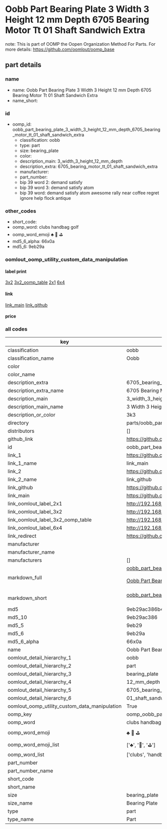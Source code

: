 # Oobb Part Bearing Plate 3 Width 3 Height 12 mm Depth 6705 Bearing Motor Tt 01 Shaft Sandwich Extra  

note: This is part of OOMP the Oopen Organization Method For Parts. For more details: https://github.com/oomlout/oomp_base

##  part details
  







### name
* name: Oobb Part Bearing Plate 3 Width 3 Height 12 mm Depth 6705 Bearing Motor Tt 01 Shaft Sandwich Extra
* name_short: 
### id
* oomp_id: oobb_part_bearing_plate_3_width_3_height_12_mm_depth_6705_bearing_motor_tt_01_shaft_sandwich_extra
  * classification: oobb
  * type: part
  * size: bearing_plate
  * color: 
  * description_main: 3_width_3_height_12_mm_depth
  * description_extra: 6705_bearing_motor_tt_01_shaft_sandwich_extra
  * manufacturer: 
  * part_number: 
  * bip 39 word 2: demand satisfy
  * bip 39 word 3: demand satisfy atom
  * bip 39 word: demand satisfy atom awesome rally near coffee regret ignore help flock antique

### other_codes
* short_code: 
* oomp_word: clubs handbag golf
* oomp_word_emoji :clubs: :handbag: :golf:
* md5_6_alpha: 66x0a
* md5_6: 9eb29a






### oomlout_oomp_utility_custom_data_manipulation
#### label print
[3x2](http://192.168.1.245:1112/?label=oomp%2066x0a)
[3x2_oomp_table](http://192.168.1.108:1112/?label=oomp%2066x0a)
[2x1](http://192.168.1.242:1112/?label=oomp%2066x0a)
[6x4](http://192.168.1.55:1112/?label=oomp%2066x0a)    

#### link

[link_main](https://github.com/oomlout/oomlout_oomp_version_1_messy/tree/main/parts/oobb_part_bearing_plate_3_width_3_height_12_mm_depth_6705_bearing_motor_tt_01_shaft_sandwich_extra) [link_github](https://github.com/oomlout/oomlout_oomp_version_1_messy/tree/main/parts/oobb_part_bearing_plate_3_width_3_height_12_mm_depth_6705_bearing_motor_tt_01_shaft_sandwich_extra)                             

#### price







### all codes 
| key | value |  
| --- | --- |  
| classification | oobb |  
| classification_name | Oobb |  
| color |  |  
| color_name |  |  
| description_extra | 6705_bearing_motor_tt_01_shaft_sandwich_extra |  
| description_extra_name | 6705 Bearing Motor Tt 01 Shaft Sandwich Extra |  
| description_main | 3_width_3_height_12_mm_depth |  
| description_main_name | 3 Width 3 Height 12 mm Depth |  
| description_or_color | 3k3 |  
| directory | parts/oobb_part_bearing_plate_3_width_3_height_12_mm_depth_6705_bearing_motor_tt_01_shaft_sandwich_extra |  
| distributors | [] |  
| github_link | https://github.com/oomlout/oomlout_oomp_part_src/tree/main/parts/oobb_part_bearing_plate_3_width_3_height_12_mm_depth_6705_bearing_motor_tt_01_shaft_sandwich_extra |  
| id | oobb_part_bearing_plate_3_width_3_height_12_mm_depth_6705_bearing_motor_tt_01_shaft_sandwich_extra |  
| link_1 | https://github.com/oomlout/oomlout_oomp_version_1_messy/tree/main/parts/oobb_part_bearing_plate_3_width_3_height_12_mm_depth_6705_bearing_motor_tt_01_shaft_sandwich_extra |  
| link_1_name | link_main |  
| link_2 | https://github.com/oomlout/oomlout_oomp_version_1_messy/tree/main/parts/oobb_part_bearing_plate_3_width_3_height_12_mm_depth_6705_bearing_motor_tt_01_shaft_sandwich_extra |  
| link_2_name | link_github |  
| link_github | https://github.com/oomlout/oomlout_oomp_version_1_messy/tree/main/parts/oobb_part_bearing_plate_3_width_3_height_12_mm_depth_6705_bearing_motor_tt_01_shaft_sandwich_extra |  
| link_main | https://github.com/oomlout/oomlout_oomp_version_1_messy/tree/main/parts/oobb_part_bearing_plate_3_width_3_height_12_mm_depth_6705_bearing_motor_tt_01_shaft_sandwich_extra |  
| link_oomlout_label_2x1 | http://192.168.1.242:1112/?label=oomp%2066x0a |  
| link_oomlout_label_3x2 | http://192.168.1.245:1112/?label=oomp%2066x0a |  
| link_oomlout_label_3x2_oomp_table | http://192.168.1.108:1112/?label=oomp%2066x0a |  
| link_oomlout_label_6x4 | http://192.168.1.55:1112/?label=oomp%2066x0a |  
| link_redirect | https://github.com/oomlout/oomlout_oomp_version_1_messy/tree/main/parts/oobb_part_bearing_plate_3_width_3_height_12_mm_depth_6705_bearing_motor_tt_01_shaft_sandwich_extra |  
| manufacturer |  |  
| manufacturer_name |  |  
| manufacturers | [] |  
| markdown_full | [oobb_part_bearing_plate_3_width_3_height_12_mm_depth_6705_bearing_motor_tt_01_shaft_sandwich_extra](none)<br>[](none)<br>[Oobb Part Bearing Plate 3 Width 3 Height 12 Mm Depth 6705 Bearing Motor Tt 01 Shaft Sandwich Extra](none)<br><br> |  
| markdown_short | [oobb_part_bearing_plate_3_width_3_height_12_mm_depth_6705_bearing_motor_tt_01_shaft_sandwich_extra](none)<br><br> |  
| md5 | 9eb29ac386b4a5a64e58a1081cafd1d1 |  
| md5_10 | 9eb29ac386 |  
| md5_5 | 9eb29 |  
| md5_6 | 9eb29a |  
| md5_6_alpha | 66x0a |  
| name | Oobb Part Bearing Plate 3 Width 3 Height 12 mm Depth 6705 Bearing Motor Tt 01 Shaft Sandwich Extra |  
| oomlout_detail_hierarchy_1 | oobb |  
| oomlout_detail_hierarchy_2 | part |  
| oomlout_detail_hierarchy_3 | bearing_plate |  
| oomlout_detail_hierarchy_4 | 12_mm_depth |  
| oomlout_detail_hierarchy_5 | 6705_bearing_motor_tt |  
| oomlout_detail_hierarchy_6 | 01_shaft_sandwich_extra |  
| oomlout_oomp_utility_custom_data_manipulation | True |  
| oomp_key | oomp_oobb_part_bearing_plate_3_width_3_height_12_mm_depth_6705_bearing_motor_tt_01_shaft_sandwich_extra |  
| oomp_word | clubs handbag golf |  
| oomp_word_emoji | :clubs: :handbag: :golf: |  
| oomp_word_emoji_list | [':clubs:', ':handbag:', ':golf:'] |  
| oomp_word_list | ['clubs', 'handbag', 'golf'] |  
| part_number |  |  
| part_number_name |  |  
| short_code |  |  
| short_name |  |  
| size | bearing_plate |  
| size_name | Bearing Plate |  
| type | part |  
| type_name | Part |  
